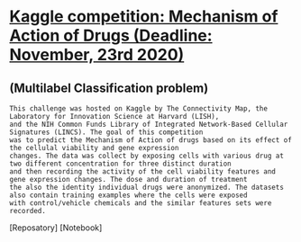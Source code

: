 # [Kaggle competition: Mechanism of Action of Drugs (Deadline: November, 23rd 2020) ](https://www.kaggle.com/c/lish-moa/overview)
  ## (Multilabel Classification problem)
    This challenge was hosted on Kaggle by The Connectivity Map, the Laboratory for Innovation Science at Harvard (LISH), 
    and the NIH Common Funds Library of Integrated Network-Based Cellular Signatures (LINCS). The goal of this competition 
    was to predict the Mechanism of Action of drugs based on its effect of the cellulal viability and gene expression 
    changes. The data was collect by exposing cells with various drug at two different concentration for three distinct duration 
    and then recording the activity of the cell viability features and gene expression changes. The dose and duration of treatment 
    the also the identity individual drugs were anonymized. The datasets also contain training examples where the cells were exposed 
    with control/vehicle chemicals and the similar features sets were recorded. 
[Reposatory] [Notebook]

